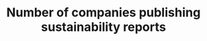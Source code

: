 ---
data_non_statistical: true
goal_meta_link: http://unstats.un.org/sdgs/files/metadata-compilation/Metadata-Goal-12.pdf
graph_title: Number of companies publishing sustainability reports
graph_type: line
has_metadata: false
indicator: 12.6.1
indicator_name: Number of companies publishing sustainability reports
indicator_sort_order: 12-06-01
indicator_variable: null
layout: indicator
national_geographical_coverage: United States
permalink: /12-6-1/
published: true
reporting_status: notstarted
sdg_goal: 12
source_active_1: true
source_notes_1: null
source_title_1: null
target: Encourage companies, especially large and transnational companies, to adopt
  sustainable practices and to integrate sustainability information into their reporting
  cycle.
target_id: '12.6'
title: Number of companies publishing sustainability reports
un_custodial_agency: UNEP, UNCTAD
un_designated_tier: '3'
variable_description: null
variable_notes: null
---